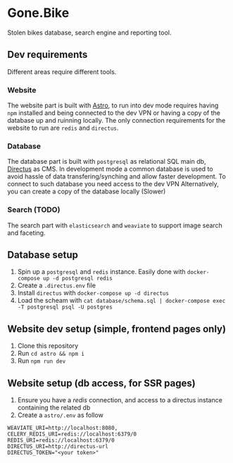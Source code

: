 # Gone.Bike

Stolen bikes database, search engine and reporting tool.

## Dev requirements

Different areas require different tools.

### Website
The website part is built with [Astro](https://astro.build), to run into dev mode requires having `npm` installed and being connected to the dev VPN or having a copy of the database up and ruinning locally.
The only connection requirements for the website to run are `redis` and `directus`.

### Database
The database part is built with `postgresql` as relational SQL main db, [Directus](https://directus.io) as CMS.
In development mode a common database is used to avoid hassle of data transfering/synching and allow faster development.
To connect to such database you need access to the dev VPN
Alternatively, you can create a copy of the database locally (Slower)

### Search (TODO)
The search part with `elasticsearch` and `weaviate` to support image search and faceting.


## Database setup
1. Spin up a `postgresql` and `redis` instance. Easily done with `docker-compose up -d postgresql redis`
2. Create a `.directus.env` file
3. Install `directus` with `docker-compose up -d directus`
4. Load the scheam with `cat database/schema.sql | docker-compose exec -T postgresql psql -U postgres`

## Website dev setup (simple, frontend pages only)

1. Clone this repository
2. Run `cd astro && npm i`
3. Run `npm run dev`


## Website setup (db access, for SSR pages)
1. Ensure you have a *redis* connection, and access to a directus instance containing the related db
2. Create a `astro/.env` as follow
```
WEAVIATE_URI=http://localhost:8080,
CELERY_REDIS_URI=redis://localhost:6379/0
REDIS_URI=redis://localhost:6379/0
DIRECTUS_URI=http://directus-url
DIRECTUS_TOKEN="<your token>"
```


